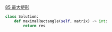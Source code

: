 [85 最大矩形](https://leetcode-cn.com/problems/maximal-rectangle/)
```python
class Solution:
    def maximalRectangle(self, matrix) -> int:
        return res
```
